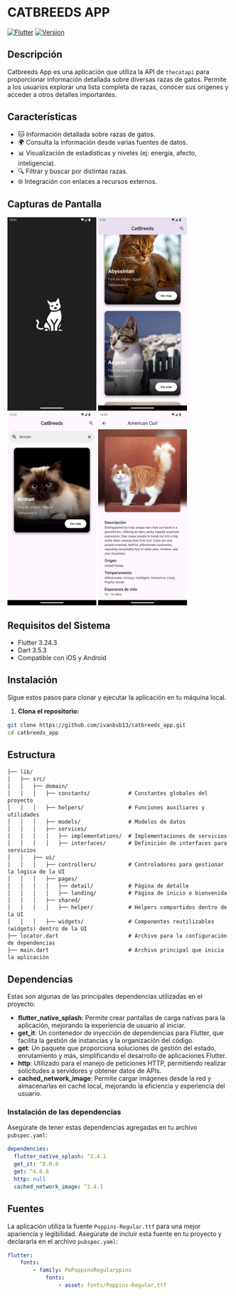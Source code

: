# CATBREEDS APP

[![Flutter](https://img.shields.io/badge/Flutter-Framework-blue)](https://flutter.dev)
[![Version](https://img.shields.io/badge/version-1.0.0-green)](https://github.com/tuusuario/tu-repo/releases)

## Descripción

Catbreeds App es una aplicación que utiliza la API de `thecatapi` para proporcionar información detallada sobre diversas razas de gatos. Permite a los usuarios explorar una lista completa de razas, conocer sus orígenes y acceder a otros detalles importantes.

## Características

- 🐱 Información detallada sobre razas de gatos.
- 🌍 Consulta la información desde varias fuentes de datos.
- 📊 Visualización de estadísticas y niveles (ej: energía, afecto, inteligencia).
- 🔍 Filtrar y buscar por distintas razas.
- 🌐 Integración con enlaces a recursos externos.

## Capturas de Pantalla

<p float="left">
  <img src="screenshots/splash.png" width="200" />
  <img src="screenshots/landing.png" width="200" />
  <img src="screenshots/search.png" width="200" />
  <img src="screenshots/detail.png" width="200" />
</p>

## Requisitos del Sistema

- Flutter 3.24.3 
- Dart 3.5.3
- Compatible con iOS y Android

## Instalación

Sigue estos pasos para clonar y ejecutar la aplicación en tu máquina local.

1. **Clona el repositorio:**

```bash
git clone https://github.com/ivanbvb13/catbreeds_app.git
cd catbreeds_app
```

## Estructura 


```
├── lib/
│   ├── src/
│   │   ├── domain/
│   │   │   ├── constants/            # Constantes globales del proyecto
│   │   │   ├── helpers/              # Funciones auxiliares y utilidades
│   │   │   ├── models/               # Modelos de datos
│   │   │   ├── services/
│   │   │   │   ├── implementations/  # Implementaciones de servicios
│   │   │   │   ├── interfaces/       # Definición de interfaces para servicios
│   │   ├── ui/
│   │   │   ├── controllers/          # Controladores para gestionar la lógica de la UI
│   │   │   ├── pages/
│   │   │   │   ├── detail/           # Página de detalle
│   │   │   │   ├── landing/          # Página de inicio o bienvenida
│   │   │   ├── shared/               
│   │   │   │   ├── helper/           # Helpers compartidos dentro de la UI
│   │   │   ├── widgets/              # Componentes reutilizables (widgets) dentro de la UI
├── locator.dart                      # Archivo para la configuración de dependencias
├── main.dart                         # Archivo principal que inicia la aplicación

```


## Dependencias

Estas son algunas de las principales dependencias utilizadas en el proyecto:

- **flutter_native_splash**: Permite crear pantallas de carga nativas para la aplicación, mejorando la experiencia de usuario al iniciar.
- **get_it**: Un contenedor de inyección de dependencias para Flutter, que facilita la gestión de instancias y la organización del código.
- **get**: Un paquete que proporciona soluciones de gestión del estado, enrutamiento y más, simplificando el desarrollo de aplicaciones Flutter.
- **http**: Utilizado para el manejo de peticiones HTTP, permitiendo realizar solicitudes a servidores y obtener datos de APIs.
- **cached_network_image**: Permite cargar imágenes desde la red y almacenarlas en caché local, mejorando la eficiencia y experiencia del usuario.

### Instalación de las dependencias

Asegúrate de tener estas dependencias agregadas en tu archivo `pubspec.yaml`:

```yaml
dependencies:
  flutter_native_splash: ^2.4.1
  get_it: ^8.0.0
  get: ^4.6.6
  http: null
  cached_network_image: ^3.4.1
```


## Fuentes

La aplicación utiliza la fuente `Poppins-Regular.ttf` para una mejor apariencia y legibilidad. Asegúrate de incluir esta fuente en tu proyecto y declararla en el archivo `pubspec.yaml`:

```yaml
flutter:
    fonts:
        - family: PoPoppinsRegularppins
            fonts:
                - asset: fonts/Poppins-Regular.ttf
```

